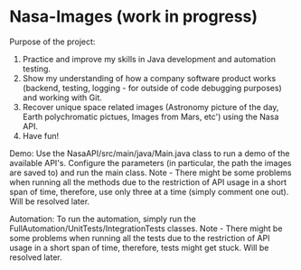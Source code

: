 # Nasa-Images (work in progress)

Purpose of the project:
1) Practice and improve my skills in Java development and automation testing.
2) Show my understanding of how a company software product works (backend, testing, logging - for outside of code debugging purposes) and working with Git.
3) Recover unique space related images (Astronomy picture of the day, Earth polychromatic pictues, Images from Mars, etc') using the Nasa API.
4) Have fun!

Demo: Use the NasaAPI/src/main/java/Main.java class to run a demo of the available API's.
Configure the parameters (in particular, the path the images are saved to) and run the main class.
Note - There might be some problems when running all the methods due to the restriction of API usage in a short span of time, therefore, use only three at a time (simply comment one out). Will be resolved later.

Automation:
To run the automation, simply run the FullAutomation/UnitTests/IntegrationTests classes.
Note - There might be some problems when running all the tests due to the restriction of API usage in a short span of time, therefore, tests might get stuck.
Will be resolved later.
